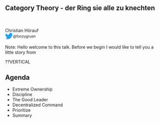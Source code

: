 ## Category Theory - der Ring sie alle zu knechten
<br><br>
Christian H&ouml;rauf<br>
<img src="images/twitter.png" width="5%"><sup>@fonzygruen</sup>

Note: Hello welcome to this talk. Before we begin I would like to tell you a little story from


??VERTICAL
## Agenda
* Extreme Ownership
* Discipline <!-- .element: class="fragment" -->
* The Good Leader <!-- .element: class="fragment" -->
* Decentralized Command <!-- .element: class="fragment" -->
* Prioritize <!-- .element: class="fragment" -->
* Summary <!-- .element: class="fragment" -->